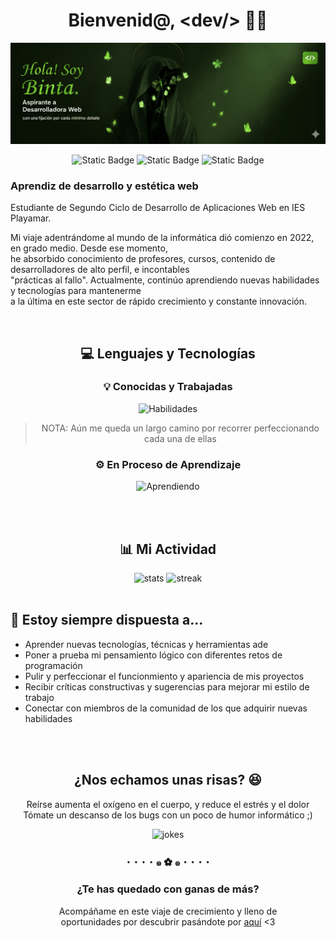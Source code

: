 <div align="center">
  
# Bienvenid@, &lt;dev/&gt; 👋🏾</h1>
![banner](./soy_yo.png)

![Static Badge](https://img.shields.io/badge/codificando-proyectos_de_clase-6DBA25?style=for-the-badge)
![Static Badge](https://img.shields.io/badge/prioridad-estudios-557433?style=for-the-badge)
![Static Badge](https://img.shields.io/badge/meta-contribuir_a_la_comunidad-1E3310?style=for-the-badge)

</div>


### Aprendiz de desarrollo y estética web</h3>

Estudiante de Segundo Ciclo de Desarrollo de Aplicaciones Web en IES Playamar.
    
Mi viaje adentrándome al mundo de la informática dió comienzo en 2022, en grado medio. Desde ese  momento, <br>
he absorbido conocimiento de profesores, cursos, contenido de desarrolladores de alto perfil, e incontables <br>
"prácticas al fallo". Actualmente, continúo aprendiendo nuevas habilidades y  tecnologías para mantenerme <br>
a la última en este sector de rápido crecimiento y constante innovación. <br>

<br>

<div align="center">
  
  ## 💻 Lenguajes y Tecnologías</h2>
  ### 💡 Conocidas y Trabajadas
  ![Habilidades](https://skillicons.dev/icons?i=html,css,java,javascript,mysql,python,git,github,ubuntu,linux,debian,vscode,eclipse,wordpress&theme=dark&perline=7)
    
  > NOTA: Aún me queda un largo camino por recorrer perfeccionando cada una de ellas
  
  ### ⚙️ En Proceso de Aprendizaje
  ![Aprendiendo](https://skillicons.dev/icons?i=php,bootstrap,sass,laravel&theme=dark)
</div>

<br>
<br>

<div align="center">
  
  ## 📊 Mi Actividad

  <img src="https://github-readme-stats.vercel.app/api?username=bintidev&show_icons=true&theme=merko" alt="stats" style="width: 365px;"/>
  <img src="https://github-readme-streak-stats.herokuapp.com/?user=bintidev&theme=merko&date_format=j.n.Y" alt="streak" style="width: 375.55px;"/>
  
</div>

<br>

## 💭 Estoy siempre dispuesta a...
  - Aprender nuevas tecnologías, técnicas y herramientas ade</li>
  - Poner a prueba mi pensamiento lógico con diferentes retos de programación</li>
  - Pulir y perfeccionar el funcionmiento y apariencia de mis proyectos</li>
  - Recibir críticas constructivas y sugerencias para mejorar mi estilo de trabajo</li>
  - Conectar con miembros de la comunidad de los que adquirir nuevas habilidades</li>

<br>
<br>

<div align="center">
  
  ## ¿Nos echamos unas risas? 😆
  Reírse aumenta el oxígeno en el cuerpo, y reduce el estrés y el dolor <br>
  Tómate un descanso de los bugs con un poco de humor informático ;)

  <img src="https://readme-jokes.vercel.app/api?hideBorder&theme=merko" alt="jokes" style="width: 500px;"/>
  
</div>

<h3 align="center">･  ･  ･  ･  ๑ ✿ ๑  ･  ･  ･  ･</h3>

<div align="center">
  
  ### ¿Te has quedado con ganas de más?
  Acompáñame en este viaje de crecimiento y lleno de <br>
  oportunidades por descubrir pasándote por <a href="https://github.com/bintidev?tab=repositories" alt="Mi perfil">aquí</a> <3
  
</div>
